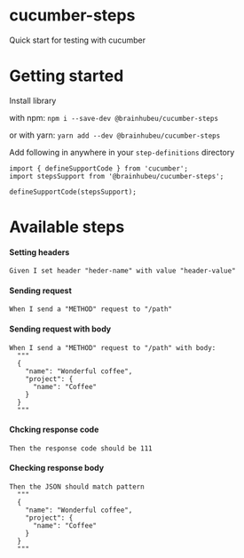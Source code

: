 # cucumber-steps
Quick start for testing with cucumber

# Getting started
Install library

with npm: `npm i --save-dev @brainhubeu/cucumber-steps`

or with yarn: `yarn add --dev @brainhubeu/cucumber-steps`

Add following in anywhere in your `step-definitions` directory
```
import { defineSupportCode } from 'cucumber';
import stepsSupport from '@brainhubeu/cucumber-steps';

defineSupportCode(stepsSupport);
```
# Available steps
#### Setting headers
```
Given I set header "heder-name" with value "header-value"
```

#### Sending request
```
When I send a "METHOD" request to "/path"
```

#### Sending request with body
```
When I send a "METHOD" request to "/path" with body:
  """
  {
    "name": "Wonderful coffee",
    "project": {
      "name": "Coffee"
    }
  }
  """
```

#### Chcking response code
```
Then the response code should be 111
```

#### Checking response body
```
Then the JSON should match pattern
  """
  {
    "name": "Wonderful coffee",
    "project": {
      "name": "Coffee"
    }
  }
  """
```
